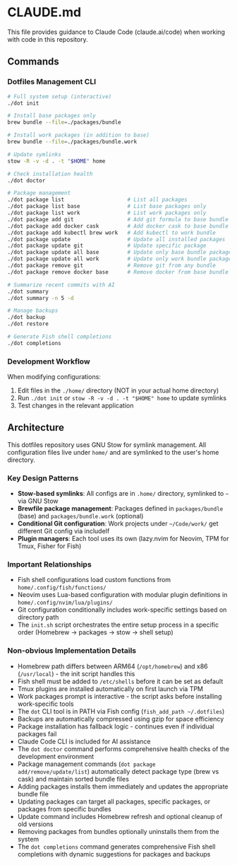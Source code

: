 # CLAUDE.md

This file provides guidance to Claude Code (claude.ai/code) when working with code in this repository.

## Commands

### Dotfiles Management CLI
```bash
# Full system setup (interactive)
./dot init

# Install base packages only
brew bundle --file=./packages/bundle

# Install work packages (in addition to base)
brew bundle --file=./packages/bundle.work

# Update symlinks 
stow -R -v -d . -t "$HOME" home

# Check installation health
./dot doctor

# Package management
./dot package list                    # List all packages
./dot package list base               # List base packages only  
./dot package list work               # List work packages only
./dot package add git                 # Add git formula to base bundle
./dot package add docker cask         # Add docker cask to base bundle
./dot package add kubectl brew work   # Add kubectl to work bundle
./dot package update                  # Update all installed packages
./dot package update git              # Update specific package
./dot package update all base         # Update only base bundle packages
./dot package update all work         # Update only work bundle packages
./dot package remove git              # Remove git from any bundle
./dot package remove docker base      # Remove docker from base bundle only

# Summarize recent commits with AI
./dot summary
./dot summary -n 5 -d

# Manage backups
./dot backup
./dot restore

# Generate Fish shell completions
./dot completions
```

### Development Workflow
When modifying configurations:
1. Edit files in the `./home/` directory (NOT in your actual home directory)
2. Run `./dot init` or `stow -R -v -d . -t "$HOME" home` to update symlinks
3. Test changes in the relevant application

## Architecture

This dotfiles repository uses GNU Stow for symlink management. All configuration files live under `home/` and are symlinked to the user's home directory.

### Key Design Patterns
- **Stow-based symlinks**: All configs are in `.home/` directory, symlinked to `~` via GNU Stow
- **Brewfile package management**: Packages defined in `packages/bundle` (base) and `packages/bundle.work` (optional)
- **Conditional Git configuration**: Work projects under `~/Code/work/` get different Git config via includeIf
- **Plugin managers**: Each tool uses its own (lazy.nvim for Neovim, TPM for Tmux, Fisher for Fish)

### Important Relationships
- Fish shell configurations load custom functions from `home/.config/fish/functions/`
- Neovim uses Lua-based configuration with modular plugin definitions in `home/.config/nvim/lua/plugins/`
- Git configuration conditionally includes work-specific settings based on directory path
- The `init.sh` script orchestrates the entire setup process in a specific order (Homebrew → packages → stow → shell setup)

### Non-obvious Implementation Details
- Homebrew path differs between ARM64 (`/opt/homebrew`) and x86 (`/usr/local`) - the init script handles this
- Fish shell must be added to `/etc/shells` before it can be set as default
- Tmux plugins are installed automatically on first launch via TPM
- Work packages prompt is interactive - the script asks before installing work-specific tools
- The `dot` CLI tool is in PATH via Fish config (`fish_add_path ~/.dotfiles`)
- Backups are automatically compressed using gzip for space efficiency
- Package installation has fallback logic - continues even if individual packages fail
- Claude Code CLI is included for AI assistance
- The `dot doctor` command performs comprehensive health checks of the development environment
- Package management commands (`dot package add/remove/update/list`) automatically detect package type (brew vs cask) and maintain sorted bundle files
- Adding packages installs them immediately and updates the appropriate bundle file
- Updating packages can target all packages, specific packages, or packages from specific bundles
- Update command includes Homebrew refresh and optional cleanup of old versions
- Removing packages from bundles optionally uninstalls them from the system
- The `dot completions` command generates comprehensive Fish shell completions with dynamic suggestions for packages and backups
